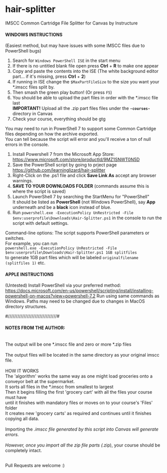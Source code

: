 # hair-splitter
IMSCC Common Cartridge File Splitter for Canvas by Instructure

#### WINDOWS INSTRUCTIONS

(Easiest method, but may have issues with some IMSCC files due to PowerShell bugs)
1.  Search for `Windows PowerShell ISE` in the start menu
2.  If there is no untitled blank file open press **Ctrl** + **R** to make one appear
3.  Copy and paste the contents into the ISE
       (The white background editor part... if it's missing, press **Ctrl** + **2**)
4.  If running in ISE change the `$MaxPartFileSize` to the size you want your *.imscc files split by.
5.  Then smash the green play button! (Or press `F5`)
6.  You should be able to upload the part files in order with the *.imscc file last<br>
       **IMPORTANT!**  Upload all the .zip part files files under the **`-courses-`** directory in Canvas
7.  Check your course, everything should be gtg

You may need to run in PowerShell 7 to support some Common Cartridge files depending on how the archive exported.<br>
You can tell because the script will error and you'll receive a ton of null errors in the console.<br>
1.  Install Powershell 7 from the Microsoft App Store: https://www.microsoft.com/store/productId/9MZ1SNWT0N5D<br>
2.  Save the PowerShell script by going to prject page https://github.com/learninglizard/hair-splitter<br>
3.  Right-Click on the .ps1 file and click **Save Link As** accept any browser warnings.<br>
4.  **SAVE TO YOUR DOWNLOADS FOLDER** (commands assume this is where the script is saved)<br>
5.  Launch PowerShell 7 by searching the StartMenu for "PowerShell"<br>
It should be listed as **PowerShell** (not Windows PowerShell), say **App** underneath and be a **black** icon instead of blue.<br>
6.  Run `powershell.exe -ExecutionPolicy UnRestricted -File $env:userprofile\Downloads\Hair-Splitter.ps1` in the console to run the script with default settings.<br>

Command-line options:
The script supports PowerShell parameters or switches.<br>
For example, you can run<br>
`powershell.exe -ExecutionPolicy UnRestricted -File $env:userprofile\Downloads\Hair-Splitter.ps1 1GB splitfiles`<br>
to generate 1GB part files which will be labeled `originalfilename (splitfiles 1)` etc.

#### APPLE INSTRUCTIONS
(Untested)
Install PowerShell via your preferred method:  https://docs.microsoft.com/en-us/powershell/scripting/install/installing-powershell-on-macos?view=powershell-7.2
Run using same commands as Windows.  Paths may need to be changed due to changes in MacOS directory structures.


#///////////////////////////////#<br>
#### NOTES FROM THE AUTHOR:<br><br>
The output will be one *.imscc file and zero or more *.zip files<br><br>
The output files will be located in the same directory as your original imscc file.<br><br>
HOW IT WORKS<br>
The 'algorithm' works the same way as one might load groceries onto a conveyor belt at the supermarket.<br>
It sorts all files in the *.imscc from smallest to largest<br>
Then it begins filling the first 'grocery cart' with all the files your course must have<br>
until it finishes with mandatory files or moves on to your course's 'Files' folder<br>
It creates new 'grocery carts' as required and continues until it finishes copying all data.<br><br>
Importing the *.imscc file generated by this script into Canvas will generate errors.<br><br>
However, once you import all the zip file parts (*.zip), your course should be completely intact.<br><br>

Pull Requests are welcome :)
